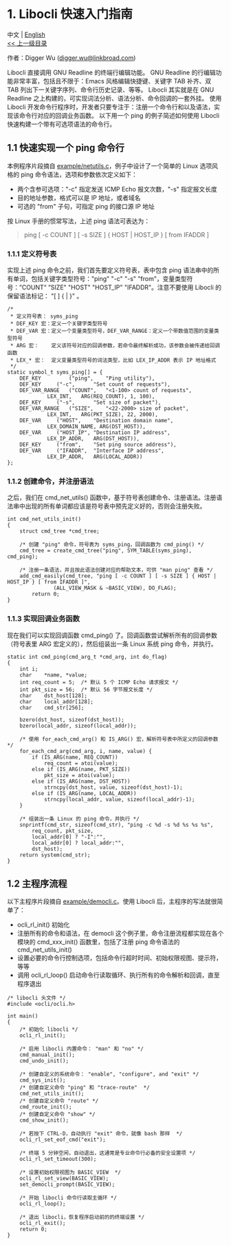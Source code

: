 # 1. Libocli 快速入门指南

中文 | [English](Quick%20Start%20Guide.md)
<br>
[<< 上一级目录](README.zh_CN.md)  

作者：Digger Wu (digger.wu@linkbroad.com)

Libocli 直接调用 GNU Readline 的终端行编辑功能。
GNU Readline 的行编辑功能非常丰富，包括且不限于：Emacs 风格编辑快捷键、关键字 TAB 补齐、双 TAB 列出下一关键字序列、命令行历史记录、等等。
Libocli 其实就是在 GNU Readline 之上构建的，可实现词法分析、语法分析、命令回调的一套外挂。
使用 Libocli 开发命令行程序时，开发者只要专注于：注册一个命令行和以及语法，实现该命令行对应的回调业务函数。
以下用一个 ping 的例子简述如何使用 Libocli 快速构建一个带有可选项语法的命令行。

## 1.1 快速实现一个 ping 命令行

本例程序片段摘自 [example/netutils.c](../example/netutils.c)，例子中设计了一个简单的 Linux 选项风格的 ping 命令语法，选项和参数依次定义如下： 
- 两个含参可选项："-c" 指定发送 ICMP Echo 报文次数，"-s" 指定报文长度
- 目的地址参数，格式可以是 IP 地址，或者域名
- 可选的 "from" 子句，可指定 ping 的接口源 IP 地址  

按 Linux 手册的惯常写法，上述 ping 语法可表达为：
>ping [ -c COUNT ] [ -s SIZE ] { HOST | HOST_IP } [ from IFADDR ]  

### 1.1.1 定义符号表

实现上述 ping 命令之前，我们首先要定义符号表，表中包含 ping 语法串中的所有单词，包括关键字类型符号："ping" "-c" "-s" "from"，变量类型符号：”COUNT“ ”SIZE" "HOST" "HOST_IP" "IFADDR"。注意不要使用 Libocli 的保留语法标记： "[ ] { | }" 。

```
/*
 * 定义符号表： syms_ping
 * DEF_KEY 宏：定义一个关键字类型符号
 * DEF_VAR 宏：定义一个变量类型符号，DEF_VAR_RANGE：定义一个带数值范围的变量类型符号
 * ARG 宏：    定义该符号对应的回调参数，若命令最终解析成功，该参数会被传递给回调函数
 * LEX_* 宏：  定义变量类型符号的词法类型，比如 LEX_IP_ADDR 表示 IP 地址格式
 */
static symbol_t syms_ping[] = {
	DEF_KEY         ("ping",	"Ping utility"),
	DEF_KEY		("-c",		"Set count of requests"),
	DEF_VAR_RANGE	("COUNT",	"<1-100> count of requests",
			 LEX_INT,	ARG(REQ_COUNT), 1, 100),
	DEF_KEY		("-s",		"Set size of packet"),
	DEF_VAR_RANGE	("SIZE",	"<22-2000> size of packet",
			 LEX_INT,	ARG(PKT_SIZE), 22, 2000),
	DEF_VAR		("HOST",	"Destination domain name",
			 LEX_DOMAIN_NAME, ARG(DST_HOST)),
	DEF_VAR		("HOST_IP",	"Destination IP address",
			 LEX_IP_ADDR,	ARG(DST_HOST)),
	DEF_KEY		("from",	"Set ping source address"),
	DEF_VAR		("IFADDR",	"Interface IP address",
			 LEX_IP_ADDR,	ARG(LOCAL_ADDR))
};
```

### 1.1.2 创建命令，并注册语法

之后，我们在 cmd_net_utils() 函数中，基于符号表创建命令、注册语法。注册语法串中出现的所有单词都应该是符号表中预先定义好的，否则会注册失败。
```
int cmd_net_utils_init()
{
	struct cmd_tree *cmd_tree;
        
	/* 创建 "ping" 命令，符号表为 syms_ping，回调函数为 cmd_ping() */
	cmd_tree = create_cmd_tree("ping", SYM_TABLE(syms_ping), cmd_ping);
        
	/* 注册一条语法，并且按此语法创建对应的帮助文本，可供 "man ping" 查看 */
	add_cmd_easily(cmd_tree, "ping [ -c COUNT ] [ -s SIZE ] { HOST | HOST_IP } [ from IFADDR ]",
		       (ALL_VIEW_MASK & ~BASIC_VIEW), DO_FLAG);
        return 0;
}
```

### 1.1.3 实现回调业务函数

现在我们可以实现回调函数 cmd_ping() 了。回调函数尝试解析所有的回调参数（符号表里 ARG 宏定义的），然后组装出一条 Linux 系统 ping 命令，并执行。
```
static int cmd_ping(cmd_arg_t *cmd_arg, int do_flag)
{
	int	i;
	char	*name, *value;
	int	req_count = 5;	/* 默认 5 个 ICMP Echo 请求报文 */
	int	pkt_size = 56;	/* 默认 56 字节报文长度 */
	char	dst_host[128];
	char	local_addr[128];
	char	cmd_str[256];

	bzero(dst_host, sizeof(dst_host));
	bzero(local_addr, sizeof(local_addr));

	/* 使用 for_each_cmd_arg() 和 IS_ARG() 宏，解析符号表中所定义的回调参数 */
	for_each_cmd_arg(cmd_arg, i, name, value) {
		if (IS_ARG(name, REQ_COUNT))
			req_count = atoi(value);
		else if (IS_ARG(name, PKT_SIZE))
			pkt_size = atoi(value);
		else if (IS_ARG(name, DST_HOST))
			strncpy(dst_host, value, sizeof(dst_host)-1);
		else if (IS_ARG(name, LOCAL_ADDR))
			strncpy(local_addr, value, sizeof(local_addr)-1);
	}

	/* 组装出一条 Linux 的 ping 命令，并执行 */
	snprintf(cmd_str, sizeof(cmd_str), "ping -c %d -s %d %s %s %s",
		req_count, pkt_size,
		local_addr[0] ? "-I":"",
		local_addr[0] ? local_addr:"",
		dst_host); 
	return system(cmd_str);
}
```

## 1.2 主程序流程

以下主程序片段摘自 [example/democli.c](../example/democli.c)。使用 Libocli 后，主程序的写法就很简单了：
- ocli_rl_init() 初始化
- 注册所有的命令和语法，在 democli 这个例子里，命令注册流程都实现在各个模块的 cmd_xxx_init() 函数里，包括了注册 ping 命令语法的 cmd_net_utils_init()
- 设置必要的命令行控制选项，包括命令行超时时间、初始权限视图、提示符，等等
- 调用 ocli_rl_loop() 启动命令行读取循环、执行所有的命令解析和回调，直至程序退出

```
/* libocli 头文件 */
#include <ocli/ocli.h>

int main()
{
	/* 初始化 libocli */
	ocli_rl_init();

	/* 启用 libocli 内置命令： "man" 和 "no" */
	cmd_manual_init();
	cmd_undo_init();

	/* 创建自定义的系统命令： "enable", "configure", and "exit" */
	cmd_sys_init();
	/* 创建自定义命令 "ping" 和 "trace-route"  */
	cmd_net_utils_init();
	/* 创建自定义命令 "route" */
	cmd_route_init();
	/* 创建自定义命令 "show" */
	cmd_show_init();

	/* 若按下 CTRL-D，自动执行 "exit" 命令，就像 bash 那样  */
	ocli_rl_set_eof_cmd("exit");

	/* 终端 5 分钟空闲，自动退出，这通常是专业命令行必备的安全设置项 */
	ocli_rl_set_timeout(300);
    
	/* 设置初始权限视图为 BASIC_VIEW  */
	ocli_rl_set_view(BASIC_VIEW);
	set_democli_prompt(BASIC_VIEW);

	/* 开始 libocli 命令行读取主循环 */
	ocli_rl_loop();

	/* 退出 libocli，恢复程序启动前的的终端设置 */
	ocli_rl_exit();
	return 0;
}
```
